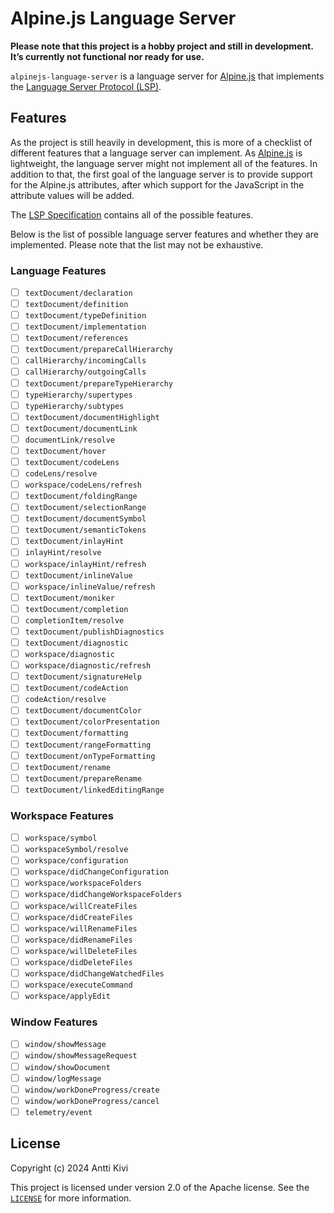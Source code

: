# Alpine.js Language Server

**Please note that this project is a hobby project and still in development.
It’s currently not functional nor ready for use.**

`alpinejs-language-server` is a language server for
[Alpine.js](https://alpinejs.dev) that implements the
[Language Server Protocol (LSP)](https://microsoft.github.io/language-server-protocol/).

## Features

As the project is still heavily in development, this is more of a checklist of
different features that a language server can implement. As
[Alpine.js](https://alpinejs.dev) is lightweight, the language server might not
implement all of the features. In addition to that, the first goal of the
language server is to provide support for the Alpine.js attributes, after which
support for the JavaScript in the attribute values will be added.

The
[LSP Specification](https://microsoft.github.io/language-server-protocol/specifications/lsp/3.17/specification/)
contains all of the possible features.

Below is the list of possible language server features and whether they are
implemented. Please note that the list may not be exhaustive.

### Language Features

- [ ] `textDocument/declaration`
- [ ] `textDocument/definition`
- [ ] `textDocument/typeDefinition`
- [ ] `textDocument/implementation`
- [ ] `textDocument/references`
- [ ] `textDocument/prepareCallHierarchy`
- [ ] `callHierarchy/incomingCalls`
- [ ] `callHierarchy/outgoingCalls`
- [ ] `textDocument/prepareTypeHierarchy`
- [ ] `typeHierarchy/supertypes`
- [ ] `typeHierarchy/subtypes`
- [ ] `textDocument/documentHighlight`
- [ ] `textDocument/documentLink`
- [ ] `documentLink/resolve`
- [ ] `textDocument/hover`
- [ ] `textDocument/codeLens`
- [ ] `codeLens/resolve`
- [ ] `workspace/codeLens/refresh`
- [ ] `textDocument/foldingRange`
- [ ] `textDocument/selectionRange`
- [ ] `textDocument/documentSymbol`
- [ ] `textDocument/semanticTokens`
- [ ] `textDocument/inlayHint`
- [ ] `inlayHint/resolve`
- [ ] `workspace/inlayHint/refresh`
- [ ] `textDocument/inlineValue`
- [ ] `workspace/inlineValue/refresh`
- [ ] `textDocument/moniker`
- [ ] `textDocument/completion`
- [ ] `completionItem/resolve`
- [ ] `textDocument/publishDiagnostics`
- [ ] `textDocument/diagnostic`
- [ ] `workspace/diagnostic`
- [ ] `workspace/diagnostic/refresh`
- [ ] `textDocument/signatureHelp`
- [ ] `textDocument/codeAction`
- [ ] `codeAction/resolve`
- [ ] `textDocument/documentColor`
- [ ] `textDocument/colorPresentation`
- [ ] `textDocument/formatting`
- [ ] `textDocument/rangeFormatting`
- [ ] `textDocument/onTypeFormatting`
- [ ] `textDocument/rename`
- [ ] `textDocument/prepareRename`
- [ ] `textDocument/linkedEditingRange`

### Workspace Features

- [ ] `workspace/symbol`
- [ ] `workspaceSymbol/resolve`
- [ ] `workspace/configuration`
- [ ] `workspace/didChangeConfiguration`
- [ ] `workspace/workspaceFolders`
- [ ] `workspace/didChangeWorkspaceFolders`
- [ ] `workspace/willCreateFiles`
- [ ] `workspace/didCreateFiles`
- [ ] `workspace/willRenameFiles`
- [ ] `workspace/didRenameFiles`
- [ ] `workspace/willDeleteFiles`
- [ ] `workspace/didDeleteFiles`
- [ ] `workspace/didChangeWatchedFiles`
- [ ] `workspace/executeCommand`
- [ ] `workspace/applyEdit`

### Window Features

- [ ] `window/showMessage`
- [ ] `window/showMessageRequest`
- [ ] `window/showDocument`
- [ ] `window/logMessage`
- [ ] `window/workDoneProgress/create`
- [ ] `window/workDoneProgress/cancel`
- [ ] `telemetry/event`

## License

Copyright (c) 2024 Antti Kivi

This project is licensed under version 2.0 of the Apache license. See the
[`LICENSE`](LICENSE) for more information.
